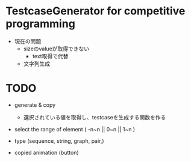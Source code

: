 # TestcaseGenerator for competitive programming

- 現在の問題
  - sizeのvalueが取得できない 
    - text取得で代替
  - 文字列生成

# TODO
- generate & copy
  - 選択されている値を取得し、testcaseを生成する関数を作る
- select the range of element ( -n~n || 0~n || 1~n )
- type (sequence, string, graph, pair,)

- copied animation (button)
